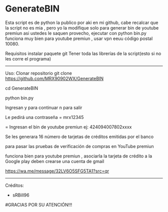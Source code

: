 # GenerateBIN
Esta script es de python la publico por aki en mi github, cabe recalcar que la script no es mia , pero yo la modifique solo para generar bin de youtube premiun asi ustedes le saquen provecho, ejecutar con python bin.py funciona muy bien para youtube premiun , usar vpn eeuu código postal 10080.

Requisitos instalar paquete git
Tener toda las librerías de la script(esto si no les corre el programa)

*****
Uso:
Clonar repositorio
git clone https://github.com/MRX90902WX/GenerateBIN

cd GenerateBIN

python bin.py

Ingresan y para continuar n para salir 

Le pedirá una contraseña = mrx12345

= Ingresan el bin de youtube premiun ej: 424094007802xxxx

Se les generara 16 número de tarjetas de créditos emitidas por el banco

para pasar las pruebas de verificación de compras en YouTube premiun

funciona bien para youtube premiun , asociarla la tarjeta de crédito a la Google play deben crearse una cuenta de gmail

https://wa.me/message/32LV6O5SFG5TA1?src=qr

*****
Créditos: 

- sRBill96

#GRACIAS POR SU ATENCIÓN!!!
